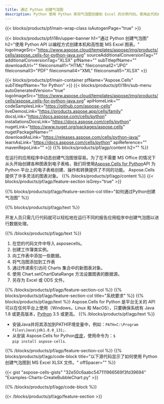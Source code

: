 ```yaml
---
title: 通过 Python 创建气泡图
description: Python 使用 Python 库将气泡图创建到 Excel 的示例代码。使用此代码在基于 Python 的应用程序中创建气泡图到 MS Excel。
---
```

{{< blocks/products/pf/main-wrap-class isAutogenPage="true" >}}

{{< blocks/products/pf/i18n/upper-banner h1="通过 Python 创建气泡图" h2="使用 Python API 以编程方式创建本机和高性能 MS Excel 图表。" logoImageSrc="https://www.aspose.cloud/templates/aspose/img/products/cells/aspose_cells-for-python-java.svg" sourceAdditionalConversionTag="" additionalConversionTag="XLSX" pfName="" subTitlepfName="" downloadUrl="" fileiconsmall1="HTML" fileiconsmall2="JPG" fileiconsmall3="PDF" fileiconsmall4="XML" fileiconsmall5="XLSX" >}}

{{< blocks/products/pf/main-container pfName="Aspose.Cells" subTitlepfName="for Python" >}}
{{< blocks/products/pf/i18n/sub-menu autoGeneratedVersion="true" logoImageSrc="https://www.aspose.cloud/templates/aspose/img/products/cells/aspose_cells-for-python-java.svg" apiHomeLink="" codeSamplesLink="https://github.com/aspose-cells" liveDemosLink="https://products.aspose.app/cells/family" docsLink="https://docs.aspose.com/cells/python" installationsDocsLink="https://docs.aspose.com/cells/python" nugetLink="https://www.nuget.org/packages/aspose.cells" nugetPackageName="" downloadAsLink="https://releases.aspose.com/cells/python-java/" learnAsLink="https://docs.aspose.com/cells/python" apiReference="" mavenRepoLink="" >}}
{{% blocks/products/pf/agp/content h2="" %}}

在运行的应用程序中动态创建气泡图很容易。为了在不需要 MS Office 的情况下从头开始创建各种图表到电子表格，我们将使用[Aspose.Cells for Python](https://pypi.org/project/aspose.cells)API 为 Python 平台上的电子表格创建、操作和转换提供了不同的功能。 Aspose.Cells 提供了许多灵活的图表对象。
{{% /blocks/products/pf/agp/content %}}
{{< blocks/products/pf/agp/feature-section isGrey="true" >}}

{{% blocks/products/pf/agp/feature-section-col title="如何通过Python创建气泡图" %}}

{{% blocks/products/pf/agp/text %}}

开发人员只需几行代码就可以轻松地在运行不同的报告应用程序中创建气泡图以进行数据处理。

{{% /blocks/products/pf/agp/text %}}

1. 在您的代码文件中导入 asposecells。
1. 创建工作簿类实例。
1. 向工作表中添加一些数据。
1. 将气泡图添加到工作表
1. 通过传递索引访问 Charts 集合中的新图表对象。
1. 使用 Chart.setChartDataRange 方法设置图表的数据源。
1. 另存为 Excel 或 ODS 文件。

{{% /blocks/products/pf/agp/feature-section-col %}}
{{% blocks/products/pf/agp/feature-section-col title="系统要求" %}}
{{% blocks/products/pf/agp/text %}}
 Aspose.Cells for Python 是平台无关的 API 可以在任何平台上使用（Windows，Linux 和 MacOS），只要确保系统有 Java 1.8 或更高版本，[Python](https://www.python.org/downloads/) 3.5 或更高。
{{% /blocks/products/pf/agp/text %}}
- 安装Java并将其添加到PATH环境变量中，例如：<code>PATH=C:\Program Files\Java\jdk1.8.0_131;</code>.
- 从安装 Aspose.Cells for Python<a href="https://pypi.org/project/aspose-cells/">皮皮</a>，使用命令为：<code>$ pip install aspose-cells</code>.

{{% /blocks/products/pf/agp/feature-section-col %}}
{{% blocks/products/pf/agp/code-block title="以下源代码显示了如何使用 Python 创建气泡图到 MS Excel XLSX 文件。" offSpacer="" %}}

{{< gist "aspose-cells-gists" "32e50c6aabc547111966569f3fd39694" "Examples-Charts-CreateBubbleChart.py" >}}

{{% /blocks/products/pf/agp/code-block %}}

{{< /blocks/products/pf/agp/feature-section >}}

<!-- aboutfile Starts -->
